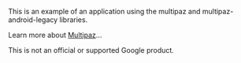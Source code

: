 This is an example of an application using the multipaz and multipaz-android-legacy libraries.

Learn more about [Multipaz](https://github.com/openwallet-foundation/multipaz)…

This is not an official or supported Google product.
